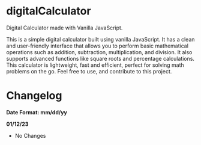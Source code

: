 # digitalCalculator
Digital Calculator made with Vanilla JavaScript.

This is a simple digital calculator built using vanilla JavaScript. It has a clean and user-friendly interface that allows you to perform basic mathematical operations such as addition, subtraction, multiplication, and division. It also supports advanced functions like square roots and percentage calculations. This calculator is lightweight, fast and efficient, perfect for solving math problems on the go. Feel free to use, and contribute to this project.

# Changelog
 **Date Format: mm/dd/yy**

**01/12/23**
- No Changes
